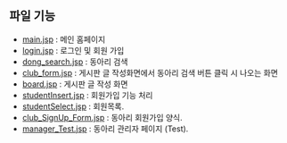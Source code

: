 ## 파일 기능
- [main.jsp](https://github.com/Jinseop95/Capstone_Design/blob/master/web/main.jsp) : 메인 홈페이지
- [login.jsp](https://github.com/Jinseop95/Capstone_Design/blob/master/web/login.jsp) : 로그인 및 회원 가입 
- [dong_search.jsp](https://github.com/Jinseop95/Capstone_Design/blob/master/web/dong_search.jsp) : 동아리 검색
- [club_form.jsp](https://github.com/Jinseop95/Capstone_Design/blob/master/web/club_form.jsp) : 게시판 글 작성화면에서 동아리 검색 버튼 클릭 시 나오는 화면
- [board.jsp](https://github.com/Jinseop95/Capstone_Design/blob/master/web/board.jsp) : 게시판 글 작성 화면
- [studentInsert.jsp](https://github.com/Jinseop95/Capstone_Design/blob/master/web/studentInsert.jsp) : 회원가입 기능 처리
- [studentSelect.jsp](https://github.com/Jinseop95/Capstone_Design/blob/master/web/studentSelect.jsp) : 회원목록.
- [club_SignUp_Form.jsp](https://github.com/Jinseop95/Capstone_Design/blob/master/web/club_SignUp_Form.jsp) : 동아리 회원가입 양식.
- [manager_Test.jsp](https://github.com/Jinseop95/Capstone_Design/blob/master/web/manager_Test.jsp) : 동아리 관리자 페이지 (Test).

